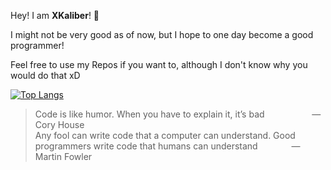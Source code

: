 Hey! I am **XKaliber**! 👋



I might not be very good as of now, but I hope to one day become a good programmer!

Feel free to use my Repos if you want to, although I don't know why you would do that xD

[![Top Langs](https://github-readme-stats.vercel.app/api/top-langs/?username=thexkaliber&theme=dark)](https://github.com/anuraghazra/github-readme-stats)

>Code is like humor. When you have to explain it, it’s bad &emsp; &emsp; &emsp; &emsp; ― Cory House\
>Any fool can write code that a computer can understand. Good programmers write code that humans can understand &emsp; &emsp; &emsp;― Martin Fowler
